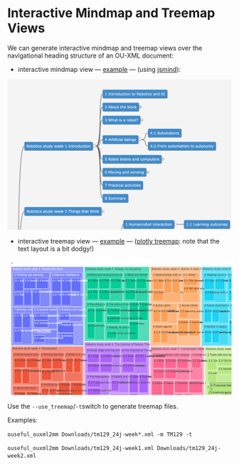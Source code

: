 # Interactive Mindmap and Treemap Views

We can generate interactive mindmap and treemap views over the navigational heading structure of an OU-XML document:

- interactive mindmap view — [example](./examples/TM129_mm.html) — (using [jsmind](https://jsmind.online/#sample)):

![Example module treemap (partial)](images/mindmap.png)

- interactive treemap view — [example](./examples/TM129_tm.html) — ([plotly treemap](https://plotly.com/python/treemaps/): note that the text layout is a bit dodgy!)

![Example module treemap (partial)](images/treemap.png)

Use the `--use_treemap`/`-t`switch to generate treemap files.

Examples:

`ouseful_ouxml2mm Downloads/tm129_24j-week*.xml -m TM129 -t`

`ouseful_ouxml2mm Downloads/tm129_24j-week1.xml Downloads/tm129_24j-week2.xml`

